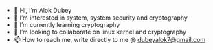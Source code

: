 - 👋 Hi, I’m Alok Dubey
- 👀 I’m interested in system, system security  and cryptography
- 🌱 I’m currently learning cryptography
- 💞️ I’m looking to collaborate on linux kernel and cryptography
- 📫 How to reach me, write directly to me @ dubeyalok7@gmail.com

<!---
dubeyalok7/dubeyalok7 is a ✨ special ✨ repository because its `README.md` (this file) appears on your GitHub profile.
You can click the Preview link to take a look at your changes.
--->
